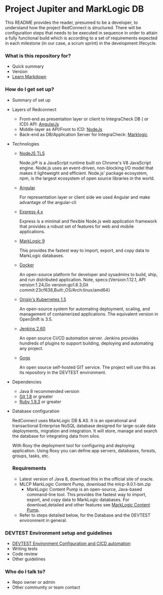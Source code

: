 # Project Jupiter and MarkLogic DB #

This README provides the reader, presumed to be a developer, to understand how the project RedConnect is structured.
There will be configuration steps that needs to be executed in sequence in order to attain a fully functional
build which is according to a set of requirements expected in each milestone (in our case, a scrum sprint) in the
development lifecycle.

### What is this repository for? ###

* Quick summary
* Version
* [Learn Markdown](https://bitbucket.org/tutorials/markdowndemo)

### How do I get set up? ###

* Summary of set up

+ Layers of Redconnect
    * Front-end as presentation layer or client to IntegraCheck DB ( or ICD) API: [AngularJs]()
    * Middle-layer as API/Front to ICD: [NodeJs]()
    * Back-end as DB/Application Server for IntegraCheck: [Marklogic]()
    
+  Technologies

    * [NodeJS TLS](https://nodejs.org/en/) 

        Node.js® is a JavaScript runtime built on Chrome's V8 JavaScript engine. Node.js uses an event-driven, non-blocking I/O model that makes it lightweight and efficient. Node.js' package ecosystem, npm, is the largest ecosystem of open source libraries in the world.

    * [Angular](https://angular.io/)

        For representation layer or client side we used Angular and make advantage of the angular-cli
        
    * [Express 4.x](https://expressjs.com/)
        
        Express is a minimal and flexible Node.js web application framework that provides a robust set of features for web and mobile applications.
        
    * [MarkLogic 9](http://www.marklogic.com/) 
        
        This provides the fastest way to import, export, and copy data to MarkLogic databases.

    * [Docker](https://www.docker.com/)

        An open-source platform for developer and sysadmins to build, ship, and run distributed application.
        Note, specs:{Version:1.12.1, API version:1.24,Go version:go1.6.3,Git commit:23cf638,Built:,OS/Arch:linux/amd64}
        
    * [Origin's Kubernetes 1.5](https://kubernetes.io/)

        An open-source system for automating deployment, scaling, and management of containerized applications. The equivalent version in OpenShift is 3.5.
    
    * [Jenkins 2.60](https://jenkins.io/)
    
        An open source CI/CD automation server.  Jenkins provides hundreds of plugins to support building, deploying and automating any project.
        
    * [Gogs](https://gogs.io/)
        
        An open source self-hosted GIT service. The project will use this as its repository in the DEVTEST environment.    

+ Dependencies
    * Java 8 recommended version
    * [Git 1.8](https://git-scm.com/) or greater
    * [Ruby 1.9.3](http://www.ruby-lang.org/en/) or greater

+ Database configuration
    
    RedConnect uses MarkLogic DB & AS. It is an operational and transactional Enterprise NoSQL database designed for large-scale data deployments, migration and integration. It will store, manage and search the database for integrating data from silos. 
    
    With Roxy the deployment tool for configuring and deploying application. Using Roxy you can define app servers, databases, forests, groups, tasks, etc.

    ### Requirements ###
    * Latest version of Java 8, download this in the official site of oracle.
    + MLCP MarkLogic Content Pump, download the mlcp-9.0.1-bin.zip
        * MarkLogic Content Pump is an open-source, Java-based command-line tool. This provides the fastest way to import, export, and copy data to MarkLogic databases. For download,detailed and other features see [MarkLogic Content Pump](https://developer.marklogic.com/products/mlcp).

    * Refer to steps detailed below, for the Database and the DEVTEST environment in general.

### DEVTEST Environment setup and guidelines ###

* [DEVTEST Environment Configuration and CICD automation](DEV.LOCAL/README.md)
* Writing tests
* Code review
* Other guidelines

### Who do I talk to? ###

* Repo owner or admin
* Other community or team contact
